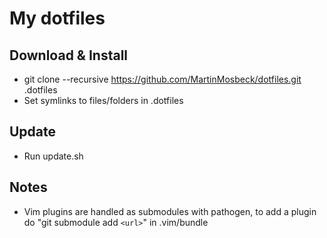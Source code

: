 # My dotfiles

Download & Install
------------------
* git clone --recursive https://github.com/MartinMosbeck/dotfiles.git .dotfiles
* Set symlinks to files/folders in .dotfiles

Update
------
* Run update.sh

Notes
-----
* Vim plugins are handled as submodules with pathogen, to add a plugin do "git
  submodule add `<url>`" in .vim/bundle
